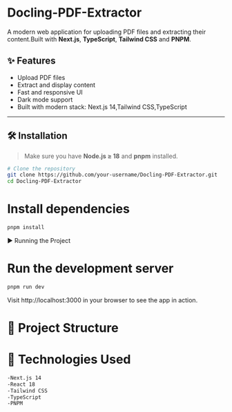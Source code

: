 # Docling-PDF-Extractor


A modern web application for uploading PDF files and extracting their content.Built with **Next.js**, **TypeScript**, **Tailwind CSS** and **PNPM**.

## ✨ Features

-  Upload PDF files
-  Extract and display content
-  Fast and responsive UI
-  Dark mode support
-  Built with modern stack: Next.js 14,Tailwind CSS,TypeScript

---

## 🛠️ Installation

> Make sure you have **Node.js ≥ 18** and **pnpm** installed.

```bash
# Clone the repository
git clone https://github.com/your-username/Docling-PDF-Extractor.git
cd Docling-PDF-Extractor
```

# Install dependencies
```bash
pnpm install
```
▶️ Running the Project

# Run the development server
```bash
pnpm run dev
```
Visit http://localhost:3000 in your browser to see the app in action.

# 📁 Project Structure



# 🧰 Technologies Used
```bash
-Next.js 14
-React 18
-Tailwind CSS
-TypeScript
-PNPM
```
